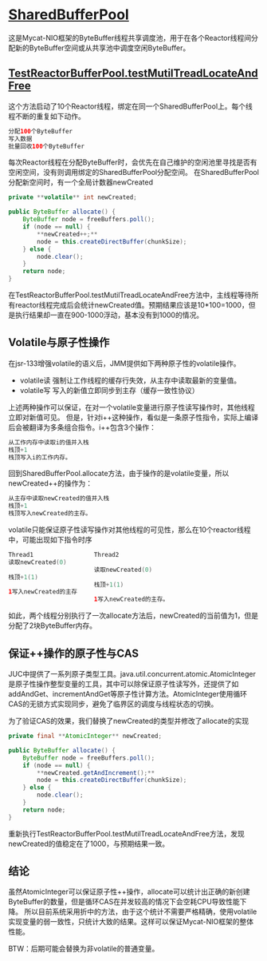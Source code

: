 # [SharedBufferPool](https://github.com/MyCATApache/Mycat-NIO/blob/master/src/main/java/io/mycat/net2/SharedBufferPool.java)

这是Mycat-NIO框架的ByteBuffer线程共享调度池，用于在各个Reactor线程间分配新的ByteBuffer空间或从共享池中调度空闲ByteBuffer。

## [TestReactorBufferPool.testMutilTreadLocateAndFree](https://github.com/MyCATApache/Mycat-NIO/blob/master/src/main/test/io/mycat/net2/TestReactorBufferPool.java)

这个方法启动了10个Reactor线程，绑定在同一个SharedBufferPool上。每个线程不断的重复如下动作。
```Java
分配100个ByteBuffer
写入数据
批量回收100个ByteBuffer
```
每次Reactor线程在分配ByteBuffer时，会优先在自己维护的空闲池里寻找是否有空闲空间，没有则调用绑定的SharedBufferPool分配空间。
在SharedBufferPool分配新空间时，有一个全局计数器newCreated
```Java
private **volatile** int newCreated;

public ByteBuffer allocate() {
	ByteBuffer node = freeBuffers.poll();
	if (node == null) {
		**newCreated++;**
		node = this.createDirectBuffer(chunkSize);
	} else {
		node.clear();
	}
	return node;
}
```
在TestReactorBufferPool.testMutilTreadLocateAndFree方法中，主线程等待所有reactor线程完成后会统计newCreated值。预期结果应该是10*100=1000，但是执行结果却一直在900-1000浮动，基本没有到1000的情况。

## Volatile与原子性操作

在jsr-133增强volatile的语义后，JMM提供如下两种原子性的volatile操作。
* volatile读
	强制让工作线程的缓存行失效，从主存中读取最新的变量值。
* volatile写
	写入的新值立即同步到主存（缓存一致性协议）

上述两种操作可以保证，在对一个volatile变量进行原子性读写操作时，其他线程立即对新值可见。
但是，针对i++这种操作，看似是一条原子性指令，实际上编译后会被翻译为多条组合指令。i++包含3个操作：
```Java
从工作内存中读取i的值并入栈
栈顶+1
栈顶写入i的工作内存。
```

回到SharedBufferPool.allocate方法，由于操作的是volatile变量，所以newCreated++的操作为：
```Java
从主存中读取newCreated的值并入栈
栈顶+1
栈顶写入newCreated的主存。
```
volatile只能保证原子性读写操作对其他线程的可见性，那么在10个reactor线程中，可能出现如下指令时序
```Java
Thread1					Thread2
读取newCreated(0)		
						读取newCreated(0)
栈顶+1(1)
						栈顶+1(1)
1写入newCreated的主存
						1写入newCreated的主存。
```
如此，两个线程分别执行了一次allocate方法后，newCreated的当前值为1，但是分配了2块ByteBuffer内存。

## 保证++操作的原子性与CAS
JUC中提供了一系列原子类型工具。java.util.concurrent.atomic.AtomicInteger是原子性操作整型变量的工具，其中可以除保证原子性读写外，还提供了如addAndGet、incrementAndGet等原子性计算方法。AtomicInteger使用循环CAS的无锁方式实现同步，避免了临界区的调度与线程状态的切换。

为了验证CAS的效果，我们替换了newCreated的类型并修改了allocate的实现
```Java
private final **AtomicInteger** newCreated;

public ByteBuffer allocate() {
	ByteBuffer node = freeBuffers.poll();
	if (node == null) {
		**newCreated.getAndIncrement();**
		node = this.createDirectBuffer(chunkSize);
	} else {
		node.clear();
	}
	return node;
}
```
重新执行TestReactorBufferPool.testMutilTreadLocateAndFree方法，发现newCreated的值稳定在了1000，与预期结果一致。

## 结论
虽然AtomicInteger可以保证原子性++操作，allocate可以统计出正确的新创建ByteBuffer的数量，但是循环CAS在并发较高的情况下会空耗CPU导致性能下降。
所以目前系统采用折中的方法，由于这个统计不需要严格精确，使用volatile实现变量的弱一致性，只统计大致的结果。这样可以保证Mycat-NIO框架的整体性能。

BTW：后期可能会替换为非volatile的普通变量。